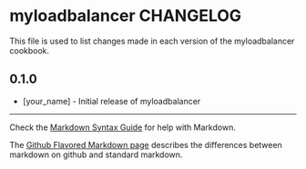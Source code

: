 myloadbalancer CHANGELOG
========================

This file is used to list changes made in each version of the myloadbalancer cookbook.

0.1.0
-----
- [your_name] - Initial release of myloadbalancer

- - -
Check the [Markdown Syntax Guide](http://daringfireball.net/projects/markdown/syntax) for help with Markdown.

The [Github Flavored Markdown page](http://github.github.com/github-flavored-markdown/) describes the differences between markdown on github and standard markdown.
